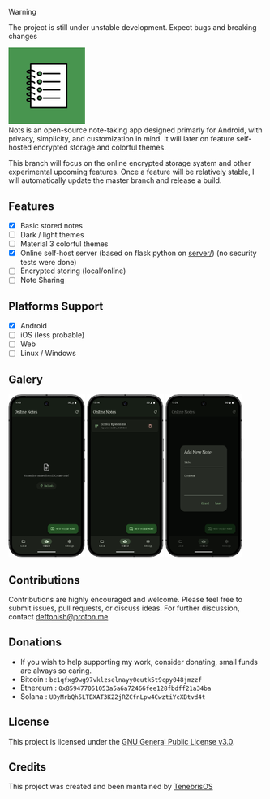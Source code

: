 > [!WARNING]
> The project is still under unstable development. Expect bugs and breaking changes
<div align="left">
<img src="logo.jpg" style="width:30%;">
</div>
Nots is an open-source note-taking app designed primarly for Android, with privacy, simplicity, and customization in mind.  
It will later on feature self-hosted encrypted storage and colorful themes.

This branch will focus on the online encrypted storage system and other experimental upcoming features. Once a feature will be relatively stable, I will automatically update the master branch and release a build.

## Features
- [x] Basic stored notes
- [ ] Dark / light themes
- [ ] Material 3 colorful themes
- [x] Online self-host server (based on flask python on [server/](https://github.com/TenebrisOS/Nots/tree/dev/server)) (no security tests were done)
- [ ] Encrypted storing (local/online)
- [ ] Note Sharing

## Platforms Support
- [x] Android
- [ ] iOS (less probable)
- [ ] Web
- [ ] Linux / Windows

## Galery
<div align="left">
<img src=".github/assets/sc13.png" style="width:30%;">
<img src=".github/assets/sc14.png" style="width:30%;">
<img src=".github/assets/sc15.png" style="width:30%;">
</div>

## Contributions
Contributions are highly encouraged and welcome. Please feel free to submit issues, pull requests, or discuss ideas. For further discussion, contact deftonish@proton.me

## Donations
- If you wish to help supporting my work, consider donating, small funds are always so caring.
- Bitcoin : ```bc1qfxg9wg97vklzselnayy0eutk5t9cpy048jmzzf```
- Ethereum : ```0x859477061053a5a6a72466fee128fbdff21a34ba```
- Solana : ```UDyMrbQh5LTBXAT3K22jRZCfnLpw4CwztiYcXBtvd4t```

## License
This project is licensed under the [GNU General Public License v3.0](LICENSE).

## Credits
This project was created and been mantained by [TenebrisOS](https://github.com/TenebrisOS)
